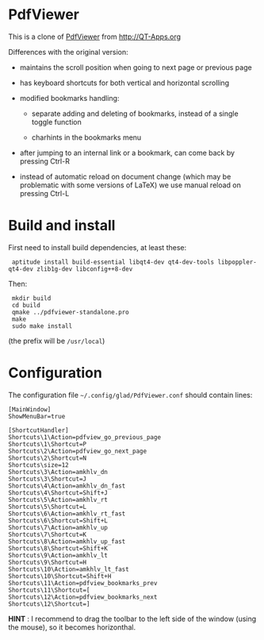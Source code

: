 PdfViewer
=========

This is a clone of [PdfViewer](http://qt-apps.org/content/show.php?content=149637) from http://QT-Apps.org

Differences with the original version:

* maintains the scroll position when going to next page or previous page

* has keyboard shortcuts for both vertical and horizontal scrolling

* modified bookmarks handling:

    - separate adding and deleting of bookmarks, instead of a single toggle function

    - charhints in the bookmarks menu

* after jumping to an internal link or a bookmark, can come back by pressing Ctrl-R

* instead of automatic reload on document change (which may be problematic with some
versions of LaTeX) we use manual reload on pressing Ctrl-L


Build and install
=================

First need to install build dependencies, at least these:

     aptitude install build-essential libqt4-dev qt4-dev-tools libpoppler-qt4-dev zlib1g-dev libconfig++8-dev

Then:

     mkdir build
     cd build
     qmake ../pdfviewer-standalone.pro
     make
     sudo make install

(the prefix will be `/usr/local`)

Configuration
=============

The configuration file `~/.config/glad/PdfViewer.conf` should contain lines:

    [MainWindow]
    ShowMenuBar=true

    [ShortcutHandler]
    Shortcuts\1\Action=pdfview_go_previous_page
    Shortcuts\1\Shortcut=P
    Shortcuts\2\Action=pdfview_go_next_page
    Shortcuts\2\Shortcut=N
    Shortcuts\size=12
    Shortcuts\3\Action=amkhlv_dn
    Shortcuts\3\Shortcut=J
    Shortcuts\4\Action=amkhlv_dn_fast
    Shortcuts\4\Shortcut=Shift+J
    Shortcuts\5\Action=amkhlv_rt
    Shortcuts\5\Shortcut=L
    Shortcuts\6\Action=amkhlv_rt_fast
    Shortcuts\6\Shortcut=Shift+L
    Shortcuts\7\Action=amkhlv_up
    Shortcuts\7\Shortcut=K
    Shortcuts\8\Action=amkhlv_up_fast
    Shortcuts\8\Shortcut=Shift+K
    Shortcuts\9\Action=amkhlv_lt
    Shortcuts\9\Shortcut=H
    Shortcuts\10\Action=amkhlv_lt_fast
    Shortcuts\10\Shortcut=Shift+H
    Shortcuts\11\Action=pdfview_bookmarks_prev
    Shortcuts\11\Shortcut=[
    Shortcuts\12\Action=pdfview_bookmarks_next
    Shortcuts\12\Shortcut=]

__HINT__ : I recommend to drag the toolbar to the left side of the window (using the mouse), so it becomes horizonthal. 
 
